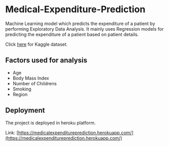 # Medical-Expenditure-Prediction

Machine Learning model which predicts the expenditure of a patient by performing Exploratory Data Analysis. It 
mainly uses Regression models for predicting the expenditure of a patient based on patient details.

Click [here](https://www.kaggle.com/mirichoi0218/insurance) for Kaggle dataset.
## Factors used for analysis

* Age
* Body Mass Index
* Number of Childrens
* Smoking
* Region

## Deployment
The project is deployed in heroku platform.

Link: [https://medicalexpenditureprediction.herokuapp.com/](https://medicalexpenditureprediction.herokuapp.com/)
